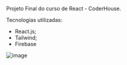Projeto Final do curso de React - CoderHouse.

Tecnologias utilizadas:
- React.js;
- Tailwind;
- Firebase

![image](https://github.com/maysagoncalves29/cafeteria-new/assets/89320151/db29650a-911c-4ba1-b316-0d800c2742af)
